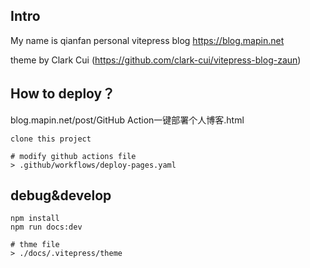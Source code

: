 ## Intro

My name is qianfan
personal vitepress blog
https://blog.mapin.net

theme by Clark Cui (https://github.com/clark-cui/vitepress-blog-zaun)

## How to deploy？
blog.mapin.net/post/GitHub Action一键部署个人博客.html
```shell
clone this project

# modify github actions file
> .github/workflows/deploy-pages.yaml
```

## debug&develop
```shell
npm install
npm run docs:dev

# thme file
> ./docs/.vitepress/theme
```
